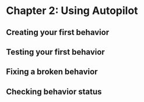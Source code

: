 # Chapter 2: Using Autopilot
## Creating your first behavior
## Testing your first behavior
## Fixing a broken behavior
## Checking behavior status